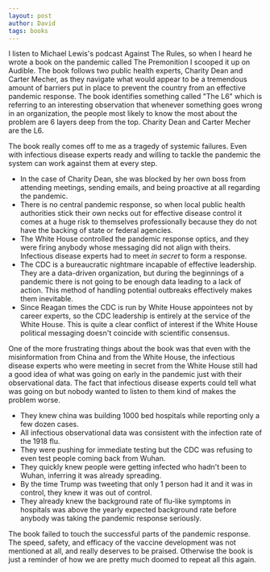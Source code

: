 ```yaml
---
layout: post
author: David
tags: books
---
```


I listen to Michael Lewis's podcast Against The Rules, so when I heard he wrote a book on the pandemic called The Premonition I scooped it up on Audible. The book follows two public health experts, Charity Dean and Carter Mecher, as they navigate what would appear to be a tremendous amount of barriers put in place to prevent the country from an effective pandemic response. The book identifies something called "The L6" which is referring to an interesting observation that whenever something goes wrong in an organization, the people most likely to know the most about the problem are 6 layers deep from the top.  Charity Dean and Carter Mecher are the L6.

The book really comes off to me as a tragedy of systemic failures. Even with infectious disease experts ready and willing to tackle the pandemic the system can work against them at every step.
* In the case of Charity Dean, she was blocked by her own boss from attending meetings, sending emails, and being proactive at all regarding the pandemic.
* There is no central pandemic response, so when local public health authorities stick their own necks out for effective disease control it comes at a huge risk to themselves professionally because they do not have the backing of state or federal agencies.
* The White House controlled the pandemic response optics, and they were firing anybody whose messaging did not align with theirs. Infectious disease experts had to meet *in secret* to form a response.
* The CDC is a bureaucratic nightmare incapable of effective leadership.  They are a data-driven organization, but during the beginnings of a pandemic there is not going to be enough data leading to a lack of action.  This method of handling potential outbreaks effectively makes them inevitable.
* Since Reagan times the CDC is run by White House appointees not by career experts, so the CDC leadership is entirely at the service of the White House.  This is quite a clear conflict of interest if the White House political messaging doesn't coincide with scientific consensus.

One of the more frustrating things about the book was that even with the misinformation from China and from the White House, the infectious disease experts who were meeting in secret from the White House still had a good idea of what was going on early in the pandemic just with their observational data. The fact that infectious disease experts could tell what was going on but nobody wanted to listen to them kind of makes the problem worse.
* They knew china was building 1000 bed hospitals while reporting only a few dozen cases.
* All infectious observational data was consistent with the infection rate of the 1918 flu.
* They were pushing for immediate testing but the CDC was refusing to even test people coming back from Wuhan.
* They quickly knew people were getting infected who hadn't been to Wuhan, inferring it was already spreading.
* By the time Trump was tweeting that only 1 person had it and it was in control, they knew it was out of control.
* They already knew the background rate of flu-like symptoms in hospitals was above the yearly expected background rate before anybody was taking the pandemic response seriously.

The book failed to touch the successful parts of the pandemic response.  The speed, safety, and efficacy of the vaccine development was not mentioned at all, and really deserves to be praised.  Otherwise the book is just a reminder of how we are pretty much doomed to repeat all this again.